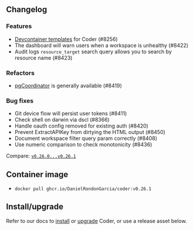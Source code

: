 ## Changelog

### Features

- [Devcontainer templates](https://coder.com/docs/templates/dev-containers)
  for Coder (#8256)
- The dashboard will warn users when a workspace is unhealthy (#8422)
- Audit logs `resource_target` search query allows you to search by resource
  name (#8423)

### Refactors

- [pgCoordinator](https://github.com/DanielRondonGarcia/coder/pull/8044) is generally
  available (#8419)

### Bug fixes

- Git device flow will persist user tokens (#8411)
- Check shell on darwin via dscl (#8366)
- Handle oauth config removed for existing auth (#8420)
- Prevent ExtractAPIKey from dirtying the HTML output (#8450)
- Document workspace filter query param correctly (#8408)
- Use numeric comparison to check monotonicity (#8436)

Compare:
[`v0.26.0...v0.26.1`](https://github.com/DanielRondonGarcia/coder/compare/v0.26.0...v0.26.1)

## Container image

- `docker pull ghcr.io/DanielRondonGarcia/coder:v0.26.1`

## Install/upgrade

Refer to our docs to [install](https://coder.com/docs/install) or
[upgrade](https://coder.com/docs/admin/upgrade) Coder, or use a
release asset below.
